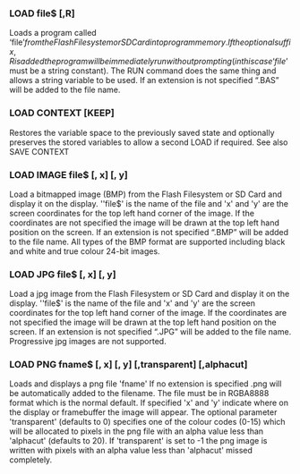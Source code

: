 

### LOAD file$ [,R]

 Loads a program called ‘file$’ from the Flash Filesystem or SD Card into program memory. If the optional suffix ,R is added the program will be immediately run without prompting (in this case ‘file$’ must be a string constant). The RUN command does the same thing and allows a string variable to be used. If an extension is not specified “.BAS” will be added to the file name.

### LOAD CONTEXT [KEEP]

 Restores the variable space to the previously saved state and optionally preserves the stored variables to allow a second LOAD if required. See also SAVE CONTEXT

### LOAD IMAGE file$ [, x] [, y]

 Load a bitmapped image (BMP) from the Flash Filesystem or SD Card and display it on the display. ''file$' is the name of the file and 'x' and 'y' are the screen coordinates for the top left hand corner of the image. If the coordinates are not specified the image will be drawn at the top left hand position on the screen. If an extension is not specified “.BMP” will be added to the file name. All types of the BMP format are supported including black and white and true colour 24-bit images.

### LOAD JPG file$ [, x] [, y]

 Load a jpg image from the Flash Filesystem or SD Card and display it on the display. ''file$' is the name of the file and 'x' and 'y' are the screen coordinates for the top left hand corner of the image. If the coordinates are not specified the image will be drawn at the top left hand position on the screen. If an extension is not specified “.JPG” will be added to the file name. Progressive jpg images are not supported.

### LOAD PNG fname$ [, x] [, y] [,transparent] [,alphacut]

 Loads and displays a png file 'fname' If no extension is specified .png will be automatically added to the filename. The file must be in RGBA8888 format which is the normal default. If specified 'x' and 'y' indicate where on the display or framebuffer the image will appear. The optional parameter 'transparent' (defaults to 0) specifies one of the colour codes (0-15) which will be allocated to pixels in the png file with an alpha value less than 'alphacut' (defaults to 20). If 'transparent' is set to -1 the png image is written with pixels with an alpha value less than 'alphacut' missed completely.